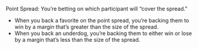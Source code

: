 Point Spread: You’re betting on which participant will “cover the spread.” 
* When you back a favorite on the point spread, you’re backing them to win by a margin that’s greater than the size of the spread.
* When you back an underdog, you’re backing them to either win or lose by a margin that’s less than the size of the spread.
